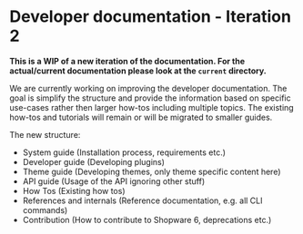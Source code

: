# Developer documentation - Iteration 2

**This is a WIP of a new iteration of the documentation. For the actual/current documentation please look at the `current` directory.**

We are currently working on improving the developer documentation. The goal is simplify the structure and provide the information based on specific use-cases rather then larger how-tos including multiple topics. The existing how-tos and tutorials will remain or will be migrated to smaller guides.

The new structure:
* System guide (Installation process, requirements etc.)
* Developer guide (Developing plugins)
* Theme guide (Developing themes, only theme specific content here)
* API guide (Usage of the API ignoring other stuff)
* How Tos (Existing how tos)
* References and internals (Reference documentation, e.g. all CLI commands)
* Contribution (How to contribute to Shopware 6, deprecations etc.)
